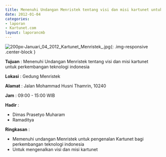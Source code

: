 ```yaml
---
title: Menenuhi Undangan Menristek tentang visi dan misi kartunet untuk perkembangan teknologi indonesia
date: 2012-01-04 
categories:
- laporan
- Kartunet.com
layout: laporancmb
---
```

![200px-Januari_04_2012_Kartunet_Menristek_.jpg](/uploads/200px-Januari_04_2012_Kartunet_Menristek_.jpg){: .img-responsive .center-block }

**Tujuan** : Menenuhi Undangan Menristek tentang visi dan misi kartunet untuk perkembangan teknologi indonesia

**Lokasi** : 	Gedung Menristek

**Alamat** : Jalan Mohammad Husni Thamrin, 10240

**Jam** : 09:00 - 15:00 WIB

**Hadir** : 
* Dimas Prasetyo Muharam
* Ramaditya

**Ringkasan** : 
* Memenuhi undangan Menristek untuk pengenalan Kartunet bagi perkembangan teknologi indonesia
* Untuk mengenalkan visi dan misi kartunet
